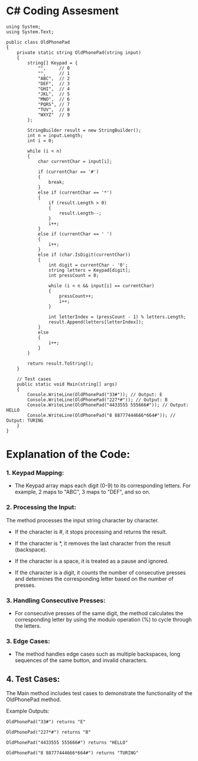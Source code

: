 # C# Coding Assesment
```
using System;
using System.Text;

public class OldPhonePad
{
    private static string OldPhonePad(string input)
    {
        string[] Keypad = {
            "",     // 0
            "",     // 1
            "ABC",  // 2
            "DEF",  // 3
            "GHI",  // 4
            "JKL",  // 5
            "MNO",  // 6
            "PQRS", // 7
            "TUV",  // 8
            "WXYZ"  // 9
        };

        StringBuilder result = new StringBuilder();
        int n = input.Length;
        int i = 0;

        while (i < n)
        {
            char currentChar = input[i];

            if (currentChar == '#')
            {
                break;
            }
            else if (currentChar == '*')
            {
                if (result.Length > 0)
                {
                    result.Length--;
                }
                i++;
            }
            else if (currentChar == ' ')
            {
                i++;
            }
            else if (char.IsDigit(currentChar))
            {
                int digit = currentChar - '0';
                string letters = Keypad[digit];
                int pressCount = 0;

                while (i < n && input[i] == currentChar)
                {
                    pressCount++;
                    i++;
                }

                int letterIndex = (pressCount - 1) % letters.Length;
                result.Append(letters[letterIndex]);
            }
            else
            {
                i++;
            }
        }

        return result.ToString();
    }

    // Test cases
    public static void Main(string[] args)
    {
        Console.WriteLine(OldPhonePad("33#")); // Output: E
        Console.WriteLine(OldPhonePad("227*#")); // Output: B
        Console.WriteLine(OldPhonePad("4433555 555666#")); // Output: HELLO
        Console.WriteLine(OldPhonePad("8 88777444666*664#")); // Output: TURING
    }
}
```
# Explanation of the Code:
### 1. Keypad Mapping:

  - The Keypad array maps each digit (0-9) to its corresponding letters. For example, 2 maps to "ABC", 3 maps to "DEF", and so on.

### 2. Processing the Input:

  The method processes the input string character by character.

  - If the character is #, it stops processing and returns the result.

  - If the character is *, it removes the last character from the result (backspace).

  - If the character is a space, it is treated as a pause and ignored.

  - If the character is a digit, it counts the number of consecutive presses and determines the corresponding letter based on the number of presses.

### 3. Handling Consecutive Presses:

- For consecutive presses of the same digit, the method calculates the corresponding letter by using the modulo operation (%) to cycle through the letters.

### 3. Edge Cases:

- The method handles edge cases such as multiple backspaces, long sequences of the same button, and invalid characters.

## 4. Test Cases:

  The Main method includes test cases to demonstrate the functionality of the OldPhonePad method.

  Example Outputs:

  `OldPhonePad("33#") returns "E"`

  `OldPhonePad("227*#") returns "B"`

  `OldPhonePad("4433555 555666#") returns "HELLO"`

  `OldPhonePad("8 88777444666*664#") returns "TURING"`


